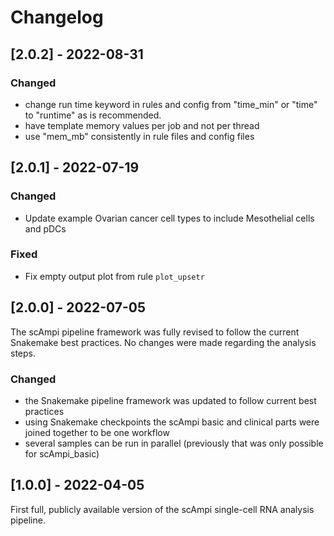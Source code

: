 # Changelog

## [2.0.2] - 2022-08-31

### Changed
- change run time keyword in rules and config from "time_min" or "time" to "runtime" as is recommended.
- have template memory values per job and not per thread
- use "mem_mb" consistently in rule files and config files

## [2.0.1] - 2022-07-19

### Changed
- Update example Ovarian cancer cell types to include Mesothelial cells and pDCs

### Fixed
- Fix empty output plot from rule `plot_upsetr`

## [2.0.0] - 2022-07-05
The scAmpi pipeline framework was fully revised to follow the current Snakemake best practices.
No changes were made regarding the analysis steps.

### Changed
- the Snakemake pipeline framework was updated to follow current best practices
- using Snakemake checkpoints the scAmpi basic and clinical parts were joined together to be one workflow
- several samples can be run in parallel (previously that was only possible for scAmpi_basic)

## [1.0.0] - 2022-04-05

First full, publicly available version of the scAmpi single-cell RNA analysis pipeline.
